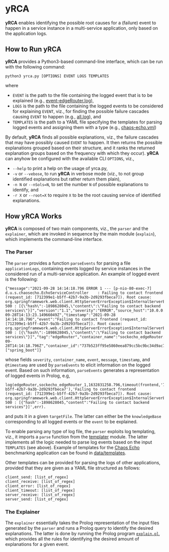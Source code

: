 # yRCA
**yRCA** enables identifying the possible root causes for a (failure) event to happen in a service instance in a multi-service application, only based on the application logs.

## How to Run yRCA
**yRCA** provides a Python3-based command-line interface, which can be run with the following command:
```
python3 yrca.py [OPTIONS] EVENT LOGS TEMPLATES
```
where
* `EVENT` is the path to the file containing the logged event that is to be explained (e.g., [event-edgeRouter.log](https://github.com/di-unipi-socc/yRCA/blob/main/data/examples/sock-echo/orders-fail/event-edgeRouter.log)),
* `LOGS` is the path to the file containing the logged events to be considered for explaining `EVENT`, viz., for finding the possible failure cascades causing `EVENT` to happen (e.g., [all.log](https://github.com/di-unipi-socc/yRCA/blob/main/data/examples/sock-echo/orders-fail/all.log)), and 
* `TEMPLATES` is the path to a YAML file specifying the templates for parsing logged events and assigning them with a type (e.g., [chaos-echo.yml](https://github.com/di-unipi-socc/yRCA/blob/main/data/templates/chaos-echo.yml))

By default, **yRCA** finds all possible explanations,  viz., the failure cascades that may have possibly caused `EVENT` to happen.
It then returns the possible explanations grouped based on their structure, and it ranks the returned explanation groups based on the frequency with which they occur).
**yRCA** can anyhow be configured with the available CLI `OPTIONS`, viz.,
* `--help` to print a help on the usage of yrca.py,
* `-v` or `--vebose`, to run **yRCA** in verbose mode (viz., to not group identified explanations but rather return them plain),
* `-n N` or `--nSols=N`, to set the number `N` of possible explanations to identify, and
* `-r X` or `--root=X` to require `X` to be the root causing service of identified explanations.

## How yRCA Works

**yRCA** is composed of two main components, viz., the `parser` and the `explainer`, which are invoked in sequence by the main module (`explain`), which implements the command-line interface.

### The Parser
The `parser` provides a function `parseEvents` for parsing a file `applicationLogs`, containing events logged by  service instances in the considered run of a multi-service application. An example of logged event is the following:
```
{"message":"2021-09-28 14:14:18.796 ERROR 1 --- [p-nio-80-exec-7] d.u.s.chaosecho.EchoServiceController    : Failing to contact frontend (request_id: [712399e1-b5ff-42b7-9a3b-2d9293fbeca7]). Root cause: org.springframework.web.client.HttpServerErrorException$InternalServerError: 500 : [{\"hash\":-1898628045,\"content\":\"Failing to contact backend services\"}]","version":"1.1","severity":"ERROR","source_host":"10.0.0.2","pid":"1","@version":"1","created":"2021-09-28T14:13:23.14966049Z","timestamp":"2021-09-28 14:14:18.796","event":"Failing to contact frontend (request_id: [712399e1-b5ff-42b7-9a3b-2d9293fbeca7]). Root cause: org.springframework.web.client.HttpServerErrorException$InternalServerError: 500 : [{\"hash\":-1898628045,\"content\":\"Failing to contact backend services\"}]","tag":"edgeRouter","container_name":"sockecho_edgeRouter.1.yhoejj5k0f2uc8lzcollgeala","@timestamp":"2021-09-28T14:14:18.796Z","container_id":"737b523ff95e5860eea879cc5bc9bc34d9ac7f11487b797e47f6705ec56e3ed9","class":"d.u.s.chaosecho.EchoServiceController","tags":["spring_boot"]}
```
whose fields `severity`, `container_name`, `event`, `message`, `timestamp`, and `@timestamp` are used by `parseEvents` to elicit information on the logged event. Based on such information, `parseEvents` generates a representation of logged events in Prolog, e.g,
```
log(edgeRouter,sockecho_edgeRouter_1,1632831258.796,timeout(frontend,'712399e1-b5ff-42b7-9a3b-2d9293fbeca7'),'Failing to contact frontend (request_id: [712399e1-b5ff-42b7-9a3b-2d9293fbeca7]). Root cause: org.springframework.web.client.HttpServerErrorException$InternalServerError: 500 : [{"hash":-1898628045,"content":"Failing to contact backend services"}]',err).
```
and puts it in a given `targetFile`. The latter can either be the `knowledgeBase` corresponding to all logged events or the `event` to be explained. 


To enable parsing any type of log file, the `parser` exploits log templating, viz., it imports a `parse` function from the [templater](parser/templater) module. 
The latter implements all the logic needed to parse log events based on the input `TEMPLATES` (see above). 
Example of templates for the [Chaos Echo](https://github.com/di-unipi-socc/chaos-echo) benchmarking application can be found in [data/templates](data/templates).

Other templates can be provided for parsing the logs of other applications, provided that they are given as a YAML file structured as follows:
```
client_send: [list_of_regex]
client_receive: [list_of_regex]
client_error: [list_of_regex]
client_timeout: [list_of_regex]
server_receive: [list_of_regex]
server_send: [list_of_regex]
```

### The Explainer
The `explainer` essentially takes the Prolog representation of the input files generated by the `parser` and runs a Prolog query to identify the desired explanations. The latter is done by running the Prolog program [`explain.pl`](explainer/prolog/explain.pl), which provides all the rules for identifying the desired amount of explanations for a given event.
